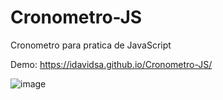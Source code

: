 # Cronometro-JS
Cronometro para pratica de JavaScript

Demo: https://idavidsa.github.io/Cronometro-JS/

![image](https://user-images.githubusercontent.com/88806771/132956610-ca49e2df-8fdc-401d-a4c2-f864137eda6b.png)
